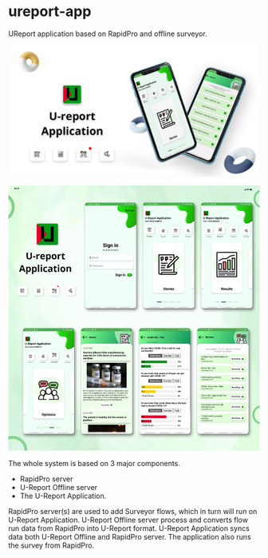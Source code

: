 # ureport-app
UReport application based on RapidPro and offline surveyor.

![Thumbnail](thumbnail.png)

![Screenshot](screenshot.png)

The whole system is based on 3 major components. 
* RapidPro server
* U-Report Offline server
* The U-Report Application. 

RapidPro server(s) are used to add Surveyor flows, which in turn will run on U-Report Application. U-Report Offline server process and converts flow run data from RapidPro into U-Report format. U-Report Application syncs data both U-Report Offline and RapidPro server. The application also runs the survey from RapidPro.
